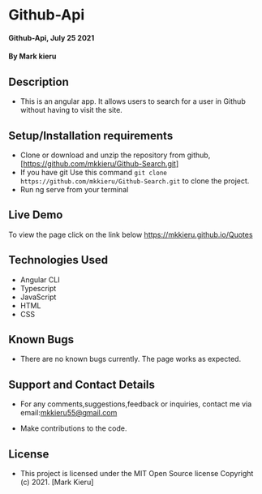 # Github-Api
#### Github-Api, July 25 2021
#### By **Mark kieru**

## Description
- This is an angular app. It allows users to search for a user in Github without having to visit the site.

## Setup/Installation requirements

- Clone  or download and unzip the repository from github,[https://github.com/mkkieru/Github-Search.git]
- If you have git Use this command `git clone https://github.com/mkkieru/Github-Search.git` to clone the project.
- Run ng serve from your terminal

## Live Demo
To view the page click on the link below
https://mkkieru.github.io/Quotes

## Technologies Used
- Angular CLI
- Typescript
- JavaScript
- HTML
- CSS

## Known Bugs
- There are no known bugs currently. The page works as expected.

## Support and Contact Details
- For any comments,suggestions,feedback or inquiries, contact me via email:mkkieru55@gmail.com

- Make contributions to the code.

## License
- This project is licensed under the MIT Open Source license Copyright (c) 2021. [Mark Kieru]